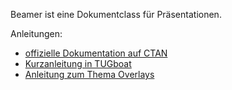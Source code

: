 Beamer ist eine Dokumentclass für Präsentationen.

Anleitungen:


* [offizielle Dokumentation auf CTAN](https://ctan.org/pkg/beamer)
* [Kurzanleitung in TUGboat](https://www.tug.org/TUGboat/tb26-1/mertz.pdf)
* [Anleitung zum Thema Overlays](https://www.tug.org/TUGboat/tb35-1/tb109wright.pdf)
